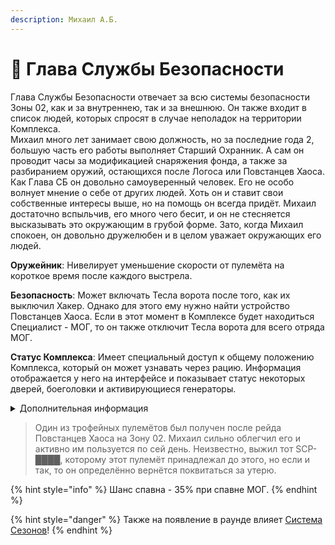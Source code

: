 ```yaml
---
description: Михаил А.Б.
---
```


# 👮 Глава Службы Безопасности

Глава Службы Безопасности отвечает за всю системы безопасности Зоны 02, как и за внутреннею, так и за внешнюю. Он также входит в список людей, которых спросят в случае неполадок на территории Комплекса.\
Михаил много лет занимает свою должность, но за последние года 2, большую часть его работы выполняет Старший Охранник. А сам он проводит часы за модификацией снаряжения фонда, а также за разбиранием оружий, остающихся после Логоса или Повстанцев Хаоса.\
Как Глава СБ он довольно самоуверенный человек. Его не особо волнует мнение о себе от других людей. Хоть он и ставит свои собственные интересы выше, но на помощь он всегда придёт. Михаил достаточно вспыльчив, его много чего бесит, и он не стесняется высказывать это окружающим в грубой форме. Зато, когда Михаил спокоен, он довольно дружелюбен и в целом уважает окружающих его людей.

**Оружейник**: Нивелирует уменьшение скорости от пулемёта на короткое время после каждого выстрела.

**Безопасность**: Может включать Тесла ворота после того, как их выключил Хакер. Однако для этого ему нужно найти устройство Повстанцев Хаоса. Если в этот момент в Комплексе будет находиться Специалист - МОГ, то он также отключит Тесла ворота для всего отряда МОГ.

**Статус Комплекса**: Имеет специальный доступ к общему положению Комплекса, который он может узнавать через рацию. Информация отображается у него на интерфейсе и показывает статус некоторых дверей, боеголовки и активирующиеся генераторы.

<details>

<summary>Дополнительная информация</summary>

* **Класс**: Капитан МОГ
* **Оружие**: Logicer
* **Уровень доступа**: Карта Капитана МОГ
* **Броня**: Тяжёлая Броня
* **Особое снаряжение**: Отсутствует

</details>

> Один из трофейных пулемётов был получен после рейда Повстанцев Хаоса на Зону 02. Михаил сильно облегчил его и активно им пользуется по сей день. Неизвестно, выжил тот SCP-████, которому этот пулемёт принадлежал до этого, но если и так, то он определённо вернётся поквитаться за утерю.

{% hint style="info" %}
Шанс спавна - 35% при спавне МОГ.
{% endhint %}

{% hint style="danger" %}
Также на появление в раунде влияет [Система Сезонов](../../server-systems/seasons-system.md)!
{% endhint %}
